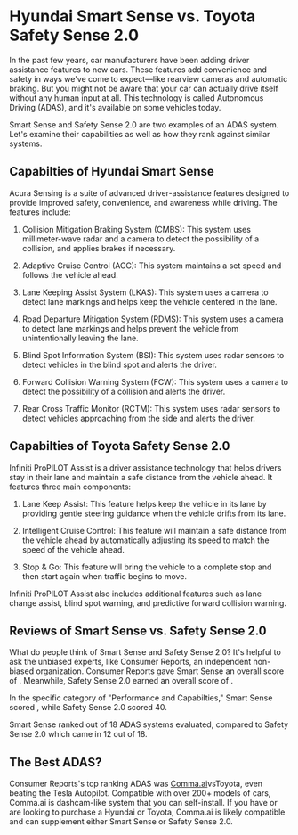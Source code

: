 # Hyundai Smart Sense vs. Toyota Safety Sense 2.0

In the past few years, car manufacturers have been adding driver assistance features to new cars. These features add convenience and safety in ways we've come to expect—like rearview cameras and automatic braking. But you might not be aware that your car can actually drive itself without any human input at all. This technology is called Autonomous Driving (ADAS), and it's available on some vehicles today.

Smart Sense and Safety Sense 2.0 are two examples of an ADAS system. Let's examine their capabilities as well as how they rank against similar systems.

## Capabilties of Hyundai Smart Sense


Acura Sensing is a suite of advanced driver-assistance features designed to provide improved safety, convenience, and awareness while driving. The features include: 

1. Collision Mitigation Braking System (CMBS): This system uses millimeter-wave radar and a camera to detect the possibility of a collision, and applies brakes if necessary.

2. Adaptive Cruise Control (ACC): This system maintains a set speed and follows the vehicle ahead.

3. Lane Keeping Assist System (LKAS): This system uses a camera to detect lane markings and helps keep the vehicle centered in the lane.

4. Road Departure Mitigation System (RDMS): This system uses a camera to detect lane markings and helps prevent the vehicle from unintentionally leaving the lane.

5. Blind Spot Information System (BSI): This system uses radar sensors to detect vehicles in the blind spot and alerts the driver.

6. Forward Collision Warning System (FCW): This system uses a camera to detect the possibility of a collision and alerts the driver. 

7. Rear Cross Traffic Monitor (RCTM): This system uses radar sensors to detect vehicles approaching from the side and alerts the driver.

## Capabilties of Toyota Safety Sense 2.0

Infiniti ProPILOT Assist is a driver assistance technology that helps drivers stay in their lane and maintain a safe distance from the vehicle ahead. It features three main components:

1. Lane Keep Assist: This feature helps keep the vehicle in its lane by providing gentle steering guidance when the vehicle drifts from its lane.

2. Intelligent Cruise Control: This feature will maintain a safe distance from the vehicle ahead by automatically adjusting its speed to match the speed of the vehicle ahead.

3. Stop &amp; Go: This feature will bring the vehicle to a complete stop and then start again when traffic begins to move.

Infiniti ProPILOT Assist also includes additional features such as lane change assist, blind spot warning, and predictive forward collision warning.

## Reviews of Smart Sense vs. Safety Sense 2.0
What do people think of Smart Sense and Safety Sense 2.0? It's helpful to ask the unbiased experts, like Consumer Reports, an independent non-biased organization. Consumer Reports gave Smart Sense an overall score of . Meanwhile, Safety Sense 2.0 earned an overall score of .

In the specific category of "Performance and Capabilties," Smart Sense scored , while Safety Sense 2.0 scored 40.

Smart Sense ranked  out of 18 ADAS systems evaluated, compared to Safety Sense 2.0 which came in 12 out of 18.

## The Best ADAS?
Consumer Reports's top ranking ADAS was [Comma.ai](https://comma.ai?utm_medium=ref&utm_source=jwith&utm_campaign=Hyundai)vsToyota, even beating the Tesla Autopilot. Compatible with over 200+ models of cars, Comma.ai is dashcam-like system that you can self-install. If you have or are looking to purchase a Hyundai or Toyota, Comma.ai is likely compatible and can supplement either Smart Sense or Safety Sense 2.0. 

